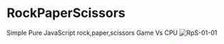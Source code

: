 # RockPaperScissors
Simple Pure JavaScript rock,paper,scissors Game Vs CPU
![RpS-01-01](https://github.com/ashkanjaycob/RockPaperScissors/assets/111354885/6cda81d1-5ba3-4d30-976a-7c9f44718716)
